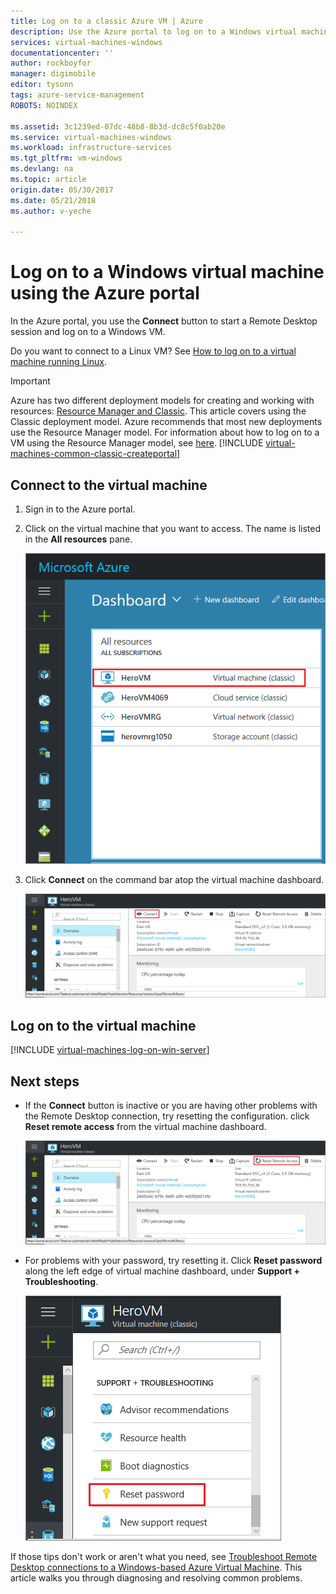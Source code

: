 ```yaml
---
title: Log on to a classic Azure VM | Azure
description: Use the Azure portal to log on to a Windows virtual machine created with the classic deployment model.
services: virtual-machines-windows
documentationcenter: ''
author: rockboyfor
manager: digimobile
editor: tysonn
tags: azure-service-management
ROBOTS: NOINDEX

ms.assetid: 3c1239ed-07dc-48b8-8b3d-dc8c5f0ab20e
ms.service: virtual-machines-windows
ms.workload: infrastructure-services
ms.tgt_pltfrm: vm-windows
ms.devlang: na
ms.topic: article
origin.date: 05/30/2017
ms.date: 05/21/2018
ms.author: v-yeche

---
```

# Log on to a Windows virtual machine using the Azure portal
In the Azure portal, you use the **Connect** button to start a Remote Desktop session and log on to a Windows VM.

Do you want to connect to a Linux VM? See [How to log on to a virtual machine running Linux](../../linux/mac-create-ssh-keys.md).

<!--
Deleting, but not 100% sure
Learn how to [perform these steps using new Azure portal](../connect-logon.md?toc=%2fvirtual-machines%2fwindows%2ftoc.json).
-->

> [!IMPORTANT]
> Azure has two different deployment models for creating and working with resources: [Resource Manager and Classic](../../../resource-manager-deployment-model.md). This article covers using the Classic deployment model. Azure recommends that most new deployments use the Resource Manager model. For information about how to log on to a VM using the Resource Manager model, see [here](../connect-logon.md?toc=%2fvirtual-machines%2fwindows%2ftoc.json).
> [!INCLUDE [virtual-machines-common-classic-createportal](../../../../includes/virtual-machines-classic-portal.md)]

## Connect to the virtual machine
1. Sign in to the Azure portal.
2. Click on the virtual machine that you want to access. The name is listed in the **All resources** pane.

    ![Virtual-machine-locations](./media/connect-logon/azureportaldashboard.png)

3. Click **Connect** on the command bar atop the virtual machine dashboard.

    ![Connect icon for the virtual machine](./media/connect-logon/virtualmachine_dashboard_connect.png)

<!-- Don't know if this still applies
     I think we can zap this.
> [!TIP]
> If the **Connect** button isn't available, see the troubleshooting tips at the end of this article.
>
>
-->

## Log on to the virtual machine
[!INCLUDE [virtual-machines-log-on-win-server](../../../../includes/virtual-machines-log-on-win-server.md)]

## Next steps
* If the **Connect** button is inactive or you are having other problems with the Remote Desktop connection, try resetting the configuration. click **Reset remote access** from the virtual machine dashboard.

    ![Reset-remote-access](./media/connect-logon/virtualmachine_dashboard_reset_remote_access.png)

* For problems with your password, try resetting it. Click **Reset password** along the left edge of virtual machine dashboard, under **Support + Troubleshooting**.

    ![Reset-password](./media/connect-logon/virtualmachine_dashboard_reset_password.png)

If those tips don't work or aren't what you need, see [Troubleshoot Remote Desktop connections to a Windows-based Azure Virtual Machine](../troubleshoot-rdp-connection.md?toc=%2fvirtual-machines%2fwindows%2ftoc.json). This article walks you through diagnosing and resolving common problems.

<!-- Update_Description: update meta properties -->